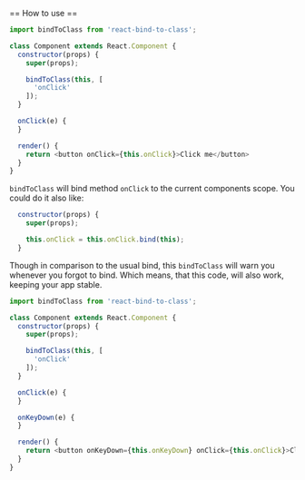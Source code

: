 == How to use ==

```javascript
import bindToClass from 'react-bind-to-class';

class Component extends React.Component {
  constructor(props) {
    super(props);

    bindToClass(this, [
      'onClick'
    ]);
  }

  onClick(e) {
  }

  render() {
    return <button onClick={this.onClick}>Click me</button>
  }
}
```

`bindToClass` will bind method `onClick` to the current components scope.
You could do it also like: 

```javascript
  constructor(props) {
    super(props);

    this.onClick = this.onClick.bind(this);
  }
```

Though in comparison to the usual bind, this `bindToClass` will warn you whenever you forgot to bind.
Which means, that this code, will also work, keeping your app stable.

```javascript
import bindToClass from 'react-bind-to-class';

class Component extends React.Component {
  constructor(props) {
    super(props);

    bindToClass(this, [
      'onClick'
    ]);
  }

  onClick(e) {
  }

  onKeyDown(e) {
  }

  render() {
    return <button onKeyDown={this.onKeyDown} onClick={this.onClick}>Click me</button>
  }
}
```
